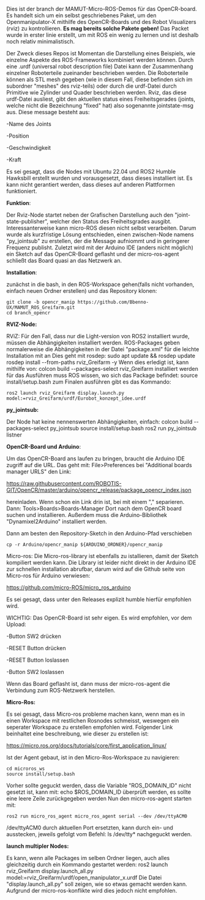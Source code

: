 Dies ist der branch der MAMUT-Micro-ROS-Demos für das OpenCR-board.
Es handelt sich um ein selbst geschriebenes Paket, um den Openmanipulator-X mithilfe des OpenCR-Boards und des Robot Visualizers (rviz) zu kontrollieren.
**Es mag bereits solche Pakete geben!**
Das Packet wurde in erster linie erstellt, um mit ROS ein wenig zu lernen und ist deshalb noch relativ minimalistisch.

Der Zweck dieses Repos ist Momentan die Darstellung eines Beispiels, wie einzelne Aspekte des ROS-Frameworks kombiniert werden können. Durch eine .urdf (universal robot description file) Datei kann der Zusammenhang einzelner Roboterteile zueinander beschrieben werden. Die Roboterteile können als STL mesh gegeben (wie in diesem Fall, diese befinden sich im subordner "meshes" des rviz-teils) oder durch die urdf-Datei durch Primitive wie Zylinder und Quader beschrieben werden. Rviz, das diese urdf-Datei ausliest, gibt den aktuellen status eines Freiheitsgerades (joints, welche nicht die Bezeichnung "fixed" hat) also sogenannte jointstate-msg aus. Diese message besteht aus:

-Name des Joints 

-Position 

-Geschwindigkeit 

-Kraft 


Es sei gesagt, dass die Nodes mit Ubuntu 22.04 und ROS2 Humble Hawksbill erstellt wurden und vorausgesetzt, dass dieses installiert ist.
Es kann nicht gerantiert werden, dass dieses auf anderen Plattformen funktioniert.

**Funktion**:

Der Rviz-Node startet neben der Grafischen Darstellung auch den "joint-state-publisher", welcher den Status des Freiheitsgrades ausgibt. 
Interessanterweise kann micro-ROS diesen nicht selbst verarbeiten. Darum wurde als kurzfristige Lösung entschieden, einen zwischen-Node namens "py_jointsub" zu erstellen, 
der die Message aufniommt und in geringerer Frequenz publisht.
Zuletzt wird mit der Arduino IDE (anders nicht möglich) ein Sketch auf das OpenCR-Board geflasht und der micro-ros-agent schließt das Board quasi an das Netzwerk an.

**Installation**:

zunächst in die bash, in den ROS-Workspace gehen(falls nicht vorhanden, einfach neuen Ordner erstellen) und das Repository klonen:

    git clone -b opencr_manip https://github.com/Bbenno-UX/MAMUT_ROS_Greifarm.git
    cd branch_opencr

**RVIZ-Node:**

RViZ:
Für den Fall, dass nur die Light-version von ROS2 installiert wurde, müssen die Abhängigkeiten installiert werden.
ROS-Packages geben normalerweise die Abhängigkeiten in der Datei "package.xml" für die leichte Installation mit an
Dies geht mit rosdep:
    sudo apt update && rosdep update
    rosdep install --from-paths rviz_Greifarm -y
Wenn dies erledigt ist, kann mithilfe von:
    colcon build --packages-select rviz_Greifarm
installiert werden
für das Ausführen muss ROS wissen, wo sich das Package befindet:
    source install/setup.bash
zum Finalen ausführen gibt es das Kommando:

    ros2 launch rviz_Greifarm display.launch.py model:=rviz_Greifarm/urdf/Eurobot_konzept_idee.urdf
    
**py_jointsub:**

Der Node hat keine nennenswerten Abhängigkeiten, einfach:
    colcon build --packages-select py_jointsub
    source install/setup.bash
    ros2 run py_jointsub listner

**OpenCR-Board und Arduino**:

Um das OpenCR-Board ans laufen zu bringen, braucht die Arduino IDE zugriff auf die URL. Das geht mit:
File>Preferences
bei "Additional boards manager URLS" den Link:

https://raw.githubusercontent.com/ROBOTIS-GIT/OpenCR/master/arduino/opencr_release/package_opencr_index.json

hereinladen. Wenn schon ein Link drin ist, bei mit einem "," separieren.
Dann: Tools>Boards>Boards-Manager
Dort nach dem OpenCR board suchen und installieren.
Außerdem muss die Arduino-Bibliothek "Dynamixel2Arduino" installiert werden. 

Dann am besten den Repository-Sketch in den Arduino-Pfad verschieben

    cp -r Arduino/opencr_manip ${ARDUINO_ORDNER}/opencr_manip

Micro-ros:
Die Micro-ros-library ist ebenfalls zu istallieren, damit der Sketch kompiliert werden kann.
Die Library ist leider nicht direkt in der Arduino IDE zur schnellen installation abrufbar, darum wird auf die Github seite von Micro-ros für Arduino verwiesen: 

https://github.com/micro-ROS/micro_ros_arduino

Es sei gesagt, dass unter den Releases explizit humble hierfür empfohlen wird.

WICHTIG:
Das OpenCR-Board ist sehr eigen. Es wird empfohlen, vor dem Upload:

-Button SW2 drücken

-RESET Button drücken

-RESET Button loslassen

-Button SW2 loslassen

Wenn das Board geflasht ist, dann muss der micro-ros-agent die Verbindung zum ROS-Netzwerk herstellen.

**Micro-Ros:**

Es sei gesagt, dass Micro-ros probleme machen kann, wenn man es in einen Workspace mit restlichen Rosnodes schmeisst, weswegen ein seperater Workspace zu erstellen empfohlen wird.
Folgender Link beinhaltet eine beschreibung, wie dieser zu erstellen ist:

https://micro.ros.org/docs/tutorials/core/first_application_linux/

Ist der Agent gebaut, ist in den Micro-Ros-Workspace zu navigieren:

    cd microros_ws
    source install/setup.bash

Vorher sollte geguckt werden, dass die Variable "ROS_DOMAIN_ID" nicht gesetzt ist, kann mit:
    echo $ROS_DOMAIN_ID
überprüft werden, es sollte eine leere Zeile zurückgegeben werden
Nun den micro-ros-agent starten mit:

    ros2 run micro_ros_agent micro_ros_agent serial --dev /dev/ttyACM0
/dev/ttyACM0 durch aktuellen Port ersetzten, kann durch ein- und ausstecken, jeweils gefolgt vom Befehl:
    ls /dev/tty*
nachgeguckt werden.

**launch multipler Nodes:**

Es kann, wenn alle Packages im selben Ordner liegen, auch alles gleichzeitig durch ein Kommando gestartet werden:
    ros2 launch rviz_Greifarm display.launch_all.py model:=rviz_Greifarm/urdf/open_manipulator_x.urdf
Die Datei "display.launch_all.py" soll zeigen, wie so etwas gemacht werden kann.
Aufgrund der micro-ros-konflikte wird dies jedoch nicht empfohlen.

